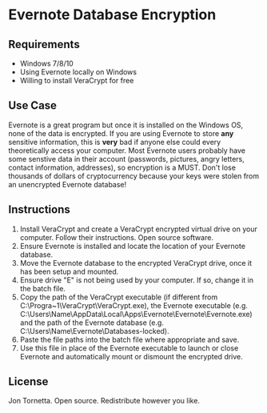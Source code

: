 # Evernote Database Encryption
## Requirements
+ Windows 7/8/10
+ Using Evernote locally on Windows
+ Willing to install VeraCrypt for free
## Use Case
Evernote is a great program but once it is installed on the Windows OS, none of the data is encrypted. If you are using Evernote to store **any** sensitive information, this is **very** bad if anyone else could every theoretically access your computer. Most Evernote users probably have some senstive data in their account (passwords, pictures, angry letters, contact information, addresses), so encryption is a MUST. Don't lose thousands of dollars of cryptocurrency because your keys were stolen from an unencrypted Evernote database!
## Instructions
1. Install VeraCrypt and create a VeraCrypt encrypted virtual drive on your computer. Follow their instructions. Open source software.
2. Ensure Evernote is installed and locate the location of your Evernote database.
3. Move the Evernote database to the encrypted VeraCrypt drive, once it has been setup and mounted.
3. Ensure drive "E" is not being used by your computer. If so, change it in the batch file.
4. Copy the path of the VeraCrypt executable (if different from C:\Progra~1\VeraCrypt\VeraCrypt.exe), the Evernote executable (e.g.  C:\Users\Name\AppData\Local\Apps\Evernote\Evernote\Evernote.exe) and the path of the Evernote database (e.g. C:\Users\Name\Evernote\Databases-locked).
6. Paste the file paths into the batch file where appropriate and save.
7. Use this file in place of the Evernote executable to launch or close Evernote and automatically mount or dismount the encrypted drive.
## License
Jon Tornetta. Open source. Redistribute however you like.